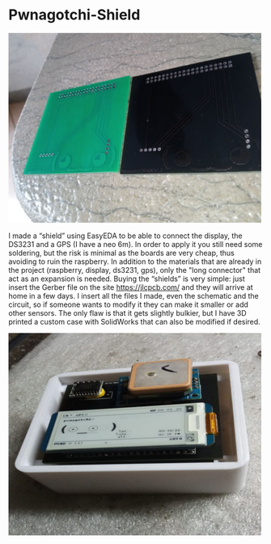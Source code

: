 # Pwnagotchi-Shield

<img src="https://github.com/Francesco-Pagano/Pwnagotchi-Shield/blob/main/img/Shields.jpg" width="500"/>

I made a “shield” using EasyEDA to be able to connect the display, the DS3231 and a GPS (I have a neo 6m). In order to apply it you still need some soldering, but the risk is minimal as the boards are very cheap, thus avoiding to ruin the raspberry. In addition to the materials that are already in the project (raspberry, display, ds3231, gps), only the "long connector" that act as an expansion is needed. Buying the “shields” is very simple: just insert the Gerber file on the site https://jlcpcb.com/ and they will arrive at home in a few days. I insert all the files I made, even the schematic and the circuit, so if someone wants to modify it they can make it smaller or add other sensors. The only flaw is that it gets slightly bulkier, but I have 3D printed a custom case with SolidWorks that can also be modified if desired.

<img src="https://github.com/Francesco-Pagano/Pwnagotchi-Shield/blob/main/img/Final.jpg" width="500" height="400"/>
